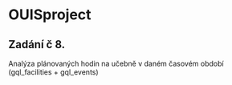 # OUISproject

## Zadání č 8. 
Analýza plánovaných hodin na učebně v daném časovém období (gql_facilities + gql_events)
